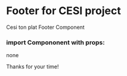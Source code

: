# Footer for CESI project
Cesi ton plat Footer Component

### import Compononent with props:
none


Thanks for your time!
